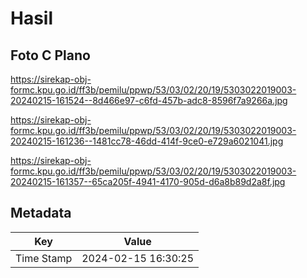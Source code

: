 # Hasil

## Foto C Plano

https://sirekap-obj-formc.kpu.go.id/ff3b/pemilu/ppwp/53/03/02/20/19/5303022019003-20240215-161524--8d466e97-c6fd-457b-adc8-8596f7a9266a.jpg

https://sirekap-obj-formc.kpu.go.id/ff3b/pemilu/ppwp/53/03/02/20/19/5303022019003-20240215-161236--1481cc78-46dd-414f-9ce0-e729a6021041.jpg

https://sirekap-obj-formc.kpu.go.id/ff3b/pemilu/ppwp/53/03/02/20/19/5303022019003-20240215-161357--65ca205f-4941-4170-905d-d6a8b89d2a8f.jpg


## Metadata

| Key        | Value               |
| ---------- | ------------------- |
| Time Stamp | 2024-02-15 16:30:25 |



